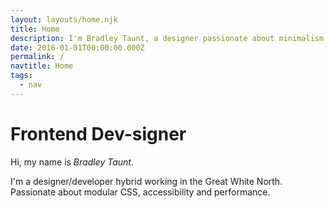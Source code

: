 ```yaml
---
layout: layouts/home.njk
title: Home
description: I'm Bradley Taunt, a designer passionate about minimalism and web performance.
date: 2016-01-01T00:00:00.000Z
permalink: /
navtitle: Home
tags:
  - nav
---
```


<h1><span>Frontend</span> <span>Dev-signer</span></h1>

Hi, my name is <i>Bradley Taunt</i>.

I'm a designer/developer hybrid working in the Great White North. Passionate about modular CSS, accessibility and performance.





